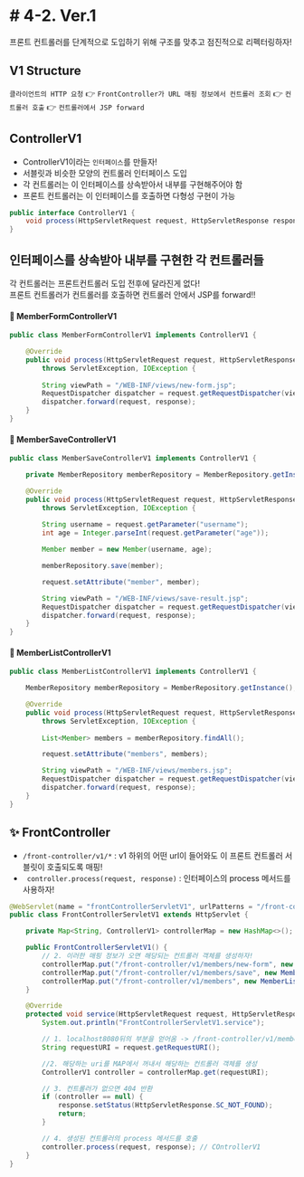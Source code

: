 # # 4-2. Ver.1

프론트 컨트롤러를 단계적으로 도입하기 위해 구조를 맞추고 점진적으로 리펙터링하자!

## V1 Structure

```클라이언트의 HTTP 요청``` 👉 ```FrontController가 URL 매핑 정보에서 컨트롤러 조회``` 👉 ```컨트롤러 호출``` 👉 ```컨트롤러에서 JSP forward```

## ControllerV1

* ControllerV1이라는 ```인터페이스```를 만들자!
* 서블릿과 비슷한 모양의 컨트롤러 인터페이스 도입
* 각 컨트롤러는 이 인터페이스를 상속받아서 내부를 구현해주어야 함
* 프론트 컨트롤러는 이 인터페이스를 호출하면 다형성 구현이 가능


``` java
public interface ControllerV1 {
    void process(HttpServletRequest request, HttpServletResponse response) throws ServletException, IOException;
}
```

## 인터페이스를 상속받아 내부를 구현한 각 컨트롤러들

각 컨트롤러는 프론트컨트롤러 도입 전후에 달라진게 없다!  
프론트 컨트롤러가 컨트롤러를 호출하면 컨트롤러 안에서 JSP를 forward!!

#### 📌 MemberFormControllerV1
``` java
public class MemberFormControllerV1 implements ControllerV1 {

    @Override
    public void process(HttpServletRequest request, HttpServletResponse response) 
        throws ServletException, IOException {
        
        String viewPath = "/WEB-INF/views/new-form.jsp";
        RequestDispatcher dispatcher = request.getRequestDispatcher(viewPath);// 컨트롤러에서 뷰로 이동할 떄 쓰는 메서드
        dispatcher.forward(request, response);
    }
}

```
#### 📌 MemberSaveControllerV1

``` java
public class MemberSaveControllerV1 implements ControllerV1 {

    private MemberRepository memberRepository = MemberRepository.getInstance();

    @Override
    public void process(HttpServletRequest request, HttpServletResponse response) 
        throws ServletException, IOException {
        
        String username = request.getParameter("username");
        int age = Integer.parseInt(request.getParameter("age"));

        Member member = new Member(username, age);

        memberRepository.save(member);

        request.setAttribute("member", member);

        String viewPath = "/WEB-INF/views/save-result.jsp";
        RequestDispatcher dispatcher = request.getRequestDispatcher(viewPath);
        dispatcher.forward(request, response);
    }
}
```

#### 📌 MemberListControllerV1

``` java
public class MemberListControllerV1 implements ControllerV1 {

    MemberRepository memberRepository = MemberRepository.getInstance();

    @Override
    public void process(HttpServletRequest request, HttpServletResponse response) 
        throws ServletException, IOException {
        
        List<Member> members = memberRepository.findAll();

        request.setAttribute("members", members);

        String viewPath = "/WEB-INF/views/members.jsp";
        RequestDispatcher dispatcher = request.getRequestDispatcher(viewPath);
        dispatcher.forward(request, response);
    }
}
```

## ✨ FrontController

* ``` /front-controller/v1/* ```  : v1 하위의 어떤 url이 들어와도 이 프론트 컨트롤러 서블릿이 호출되도록 매핑!
* ``` controller.process(request, response)``` : 인터페이스의 process 메서드를 사용하자! 


``` java
@WebServlet(name = "frontControllerServletV1", urlPatterns = "/front-controller/v1/*")
public class FrontControllerServletV1 extends HttpServlet {

    private Map<String, ControllerV1> controllerMap = new HashMap<>();

    public FrontControllerServletV1() {
        // 2. 이러한 매핑 정보가 오면 해당되는 컨트롤러 객체를 생성하자!
        controllerMap.put("/front-controller/v1/members/new-form", new MemberFormControllerV1());
        controllerMap.put("/front-controller/v1/members/save", new MemberSaveControllerV1());
        controllerMap.put("/front-controller/v1/members", new MemberListControllerV1());
    }

    @Override
    protected void service(HttpServletRequest request, HttpServletResponse response) throws ServletException, IOException {
        System.out.println("FrontControllerServletV1.service");

        // 1. localhost8080뒤의 부분을 얻어옴 -> /front-controller/v1/members/
        String requestURI = request.getRequestURI();

        //2. 해당하는 uri를 MAP에서 꺼내서 해당하는 컨트롤러 객체를 생성
        ControllerV1 controller = controllerMap.get(requestURI);

        // 3. 컨트롤러가 없으면 404 반환
        if (controller == null) {
            response.setStatus(HttpServletResponse.SC_NOT_FOUND);
            return;
        }

        // 4. 생성된 컨트롤러의 process 메서드를 호출
        controller.process(request, response); // COntrollerV1
    }
}
```
